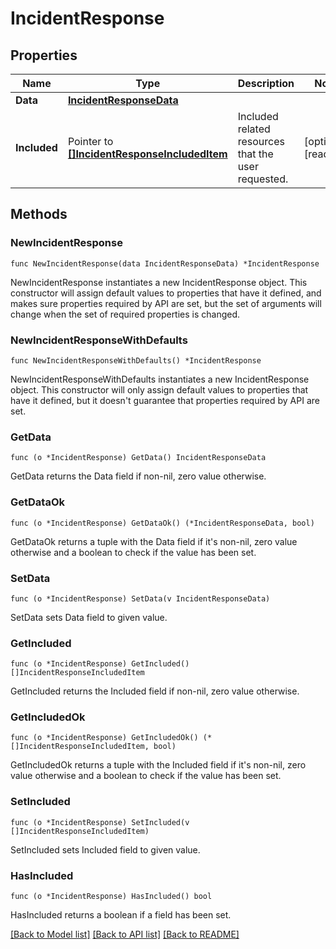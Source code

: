 # IncidentResponse

## Properties

| Name         | Type                                                                             | Description                                         | Notes                 |
| ------------ | -------------------------------------------------------------------------------- | --------------------------------------------------- | --------------------- |
| **Data**     | [**IncidentResponseData**](IncidentResponseData.md)                              |                                                     |
| **Included** | Pointer to [**[]IncidentResponseIncludedItem**](IncidentResponseIncludedItem.md) | Included related resources that the user requested. | [optional] [readonly] |

## Methods

### NewIncidentResponse

`func NewIncidentResponse(data IncidentResponseData) *IncidentResponse`

NewIncidentResponse instantiates a new IncidentResponse object.
This constructor will assign default values to properties that have it defined,
and makes sure properties required by API are set, but the set of arguments
will change when the set of required properties is changed.

### NewIncidentResponseWithDefaults

`func NewIncidentResponseWithDefaults() *IncidentResponse`

NewIncidentResponseWithDefaults instantiates a new IncidentResponse object.
This constructor will only assign default values to properties that have it defined,
but it doesn't guarantee that properties required by API are set.

### GetData

`func (o *IncidentResponse) GetData() IncidentResponseData`

GetData returns the Data field if non-nil, zero value otherwise.

### GetDataOk

`func (o *IncidentResponse) GetDataOk() (*IncidentResponseData, bool)`

GetDataOk returns a tuple with the Data field if it's non-nil, zero value otherwise
and a boolean to check if the value has been set.

### SetData

`func (o *IncidentResponse) SetData(v IncidentResponseData)`

SetData sets Data field to given value.

### GetIncluded

`func (o *IncidentResponse) GetIncluded() []IncidentResponseIncludedItem`

GetIncluded returns the Included field if non-nil, zero value otherwise.

### GetIncludedOk

`func (o *IncidentResponse) GetIncludedOk() (*[]IncidentResponseIncludedItem, bool)`

GetIncludedOk returns a tuple with the Included field if it's non-nil, zero value otherwise
and a boolean to check if the value has been set.

### SetIncluded

`func (o *IncidentResponse) SetIncluded(v []IncidentResponseIncludedItem)`

SetIncluded sets Included field to given value.

### HasIncluded

`func (o *IncidentResponse) HasIncluded() bool`

HasIncluded returns a boolean if a field has been set.

[[Back to Model list]](../README.md#documentation-for-models) [[Back to API list]](../README.md#documentation-for-api-endpoints) [[Back to README]](../README.md)
